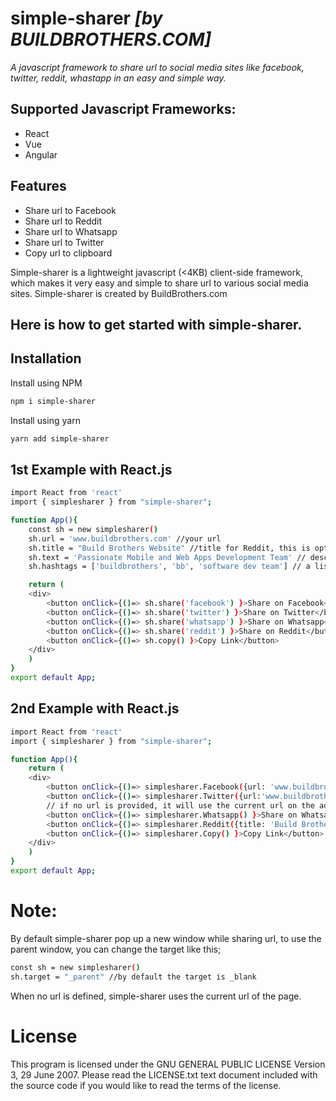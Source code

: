 # simple-sharer _[by BUILDBROTHERS.COM]_

_A javascript framework to share url to social media sites like facebook, twitter, reddit, whastapp in an easy and simple way._

## Supported Javascript Frameworks:

- React
- Vue
- Angular

## Features

- Share url to Facebook
- Share url to Reddit
- Share url to Whatsapp
- Share url to Twitter
- Copy url to clipboard

Simple-sharer is a lightweight javascript (<4KB) client-side framework, which makes it very easy and simple to share url to various social media sites.
Simple-sharer is created by BuildBrothers.com

## Here is how to get started with simple-sharer.

## Installation

Install using NPM

```sh
npm i simple-sharer
```

Install using yarn

```sh
yarn add simple-sharer
```

## 1st Example with React.js

```sh
import React from 'react'
import { simplesharer } from "simple-sharer";

function App(){
    const sh = new simplesharer()
    sh.url = 'www.buildbrothers.com' //your url
    sh.title = "Build Brothers Website" //title for Reddit, this is optional
    sh.text = 'Passionate Mobile and Web Apps Development Team' // description for twitter, not more than a hundred characters, optional.
    sh.hashtags = ['buildbrothers', 'bb', 'software dev team'] // a list of hashtags for twitter,also optional

    return (
    <div>
        <button onClick={()=> sh.share('facebook') }>Share on Facebook</button>
        <button onClick={()=> sh.share('twitter') }>Share on Twitter</button>
        <button onClick={()=> sh.share('whatsapp') }>Share on Whatsapp</button>
        <button onClick={()=> sh.share('reddit') }>Share on Reddit</button>
        <button onClick={()=> sh.copy() }>Copy Link</button>
    </div>
    )
}
export default App;
```

## 2nd Example with React.js

```sh
import React from 'react'
import { simplesharer } from "simple-sharer";

function App(){
    return (
    <div>
        <button onClick={()=> simplesharer.Facebook({url: 'www.buildbrothers.com'})}>Share on Facebook</button>
        <button onClick={()=> simplesharer.Twitter({url:'www.buildbrothers.com', text: 'Passionate Mobile and Web Apps  Development Team', hashtags: ['buildbrothers', 'bb', 'software dev team']}) }>Share on Twitter</button>
        // if no url is provided, it will use the current url on the address bar.
        <button onClick={()=> simplesharer.Whatsapp() }>Share on Whatsapp</button>
        <button onClick={()=> simplesharer.Reddit({title: 'Build Brothers Website'}) }>Share on Reddit</button>
        <button onClick={()=> simplesharer.Copy() }>Copy Link</button>
    </div>
    )
}
export default App;
```

# Note:

By default simple-sharer pop up a new window while sharing url, to use the parent window, you can change the target like this;

```sh
const sh = new simplesharer()
sh.target = "_parent" //by default the target is _blank
```

When no url is defined, simple-sharer uses the current url of the page.

# License 

This program is licensed under the GNU GENERAL PUBLIC LICENSE Version 3, 29 June 2007. Please read the LICENSE.txt text document included with the source code if you would like to read the terms of the license.
